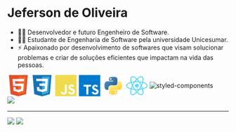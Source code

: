 <h1> Jeferson de Oliveira</h1>
<ul>
  <li> 👨‍💻 Desenvolvedor e futuro Engenheiro de Software.</li>
  <li> 👨‍🎓 Estudante de Engenharia de Software pela universidade Unicesumar.</li>
  <li> ⚡ Apaixonado por desenvolvimento de softwares que visam solucionar problemas e criar de soluções eficientes que impactam na vida das pessoas.</li>
</ul>  
<div style="display: inline_block">
  <img align="center" alt="html" height="50" width="50" src="https://raw.githubusercontent.com/devicons/devicon/master/icons/html5/html5-original.svg">
  <img align="center" alt="css" height="50" width="50" src="https://raw.githubusercontent.com/devicons/devicon/master/icons/css3/css3-original.svg">
  <img align="center" alt="javascript" height="50" width="50" src="https://raw.githubusercontent.com/devicons/devicon/master/icons/javascript/javascript-plain.svg">
  <img align="center" alt="typescript" height="50" width="50" src="https://raw.githubusercontent.com/devicons/devicon/master/icons/typescript/typescript-plain.svg">
  <img align="center" alt="python" height="50" width="50" src="https://raw.githubusercontent.com/devicons/devicon/master/icons/python/python-original.svg">
  <img align="center" alt="react" height="50" width="50" src="https://raw.githubusercontent.com/devicons/devicon/master/icons/react/react-original.svg">
  <img align="center" alt="styled-components" height="50" width="50" src="https://raw.githubusercontent.com/styled-components/brand/master/styled-components.png" />
<br />
<img height="180em" src="https://github-readme-stats.vercel.app/api/top-langs/?username=jefoli&layout=compact&title_color=778899&text_color=008B8B&hide=java&bg_color=FFF&text_bold=900&count_private=true"/>
<hr>
<div style="display: inline_block">
  <a href="https://www.instagram.com/jhefersonoliveira/" target="_blank"><img src="https://img.shields.io/badge/Instagram-E4405F?style=for-the-badge&logo=instagram&logoColor=white" target="_blank"></a> 
  <a href="https://www.linkedin.com/in/jefersonoliveirasro/" target="_blank"><img src="https://img.shields.io/badge/-LinkedIn-%230077B5?style=for-the-badge&logo=linkedin&logoColor=white" ></a>
</div>
  



  

  

